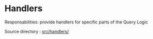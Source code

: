 # Handlers

Responsabilities: provide handlers for specific parts of the Query Logic

Source directory : [src/handlers/](../../src/handlers/)
